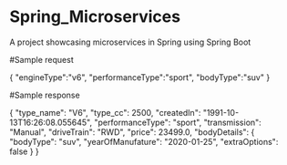 # Spring_Microservices
 A project showcasing microservices in Spring using Spring Boot
 
 #Sample request
 
 {
    "engineType":"v6",
    "performanceType":"sport",
    "bodyType":"suv"
}
 
 
 #Sample response
 
 {
    "type_name": "V6",
    "type_cc": 2500,
    "createdIn": "1991-10-13T16:26:08.055645",
    "performanceType": "sport",
    "transmission": "Manual",
    "driveTrain": "RWD",
    "price": 23499.0,
    "bodyDetails": {
        "bodyType": "suv",
        "yearOfManufature": "2020-01-25",
        "extraOptions": false
    }
}
 
